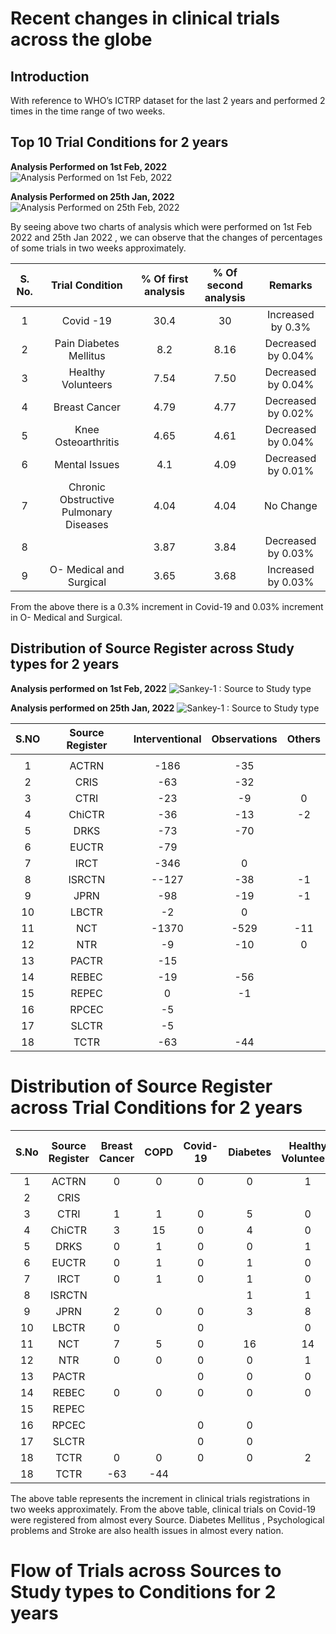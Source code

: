 # Recent changes in clinical trials across the globe



## Introduction
With reference to WHO’s ICTRP dataset for the last 2 years and performed 2 times in the time range of two weeks.

## Top 10 Trial Conditions for 2 years


**Analysis Performed on 1st Feb, 2022**
![Analysis Performed on 1st Feb, 2022](https://github.com/balakrishnabadveli/knowledge_graphs/blob/main/Reports/Images/2022/Feb/Top%2010%20Trial%20Conditions%20Pie%20Chart%20Since%202%20Years_20220201_161350.png)

**Analysis Performed on 25th Jan, 2022**
![Analysis Performed on 25th Feb, 2022](https://github.com/balakrishnabadveli/knowledge_graphs/blob/main/Reports/Images/2022/Feb/Top%2010%20Trial%20Conditions%20Pie%20Chart%20Since%202%20Years_20220201_161352.png)


By seeing above two charts of analysis which were performed on 1st Feb 2022 and 25th Jan 2022 , we can observe that the changes of percentages of some trials in two weeks approximately.


| S. No. |             Trial Condition            | % Of first analysis | % Of second analysis |       Remarks      |
|:------:|:--------------------------------------:|:-------------------:|:--------------------:|:------------------:|
| 1      | Covid -19                              | 30.4                | 30                 | Increased by 0.3%  |
| 2      | Pain Diabetes Mellitus                      | 8.2                 | 8.16                 | Decreased by 0.04% |
| 3      | Healthy Volunteers                     | 7.54                | 7.50                 | Decreased by 0.04% |
| 4      | Breast Cancer                          | 4.79                | 4.77                 | Decreased by 0.02% |
| 5      | Knee Osteoarthritis                    | 4.65                | 4.61                 | Decreased by 0.04% |
| 6      | Mental Issues                          | 4.1                 | 4.09                 | Decreased by 0.01% |
| 7      | Chronic Obstructive Pulmonary Diseases | 4.04                | 4.04                 | No Change          |
| 8      |                                    | 3.87                | 3.84                 | Decreased by 0.03% |
| 9      | O- Medical and Surgical                | 3.65                | 3.68                 | Increased by 0.03% |


From the above there is a 0.3% increment  in Covid-19 and 0.03% increment  in O- Medical and Surgical.


## Distribution of Source Register across Study types for 2 years

**Analysis performed on 1st Feb, 2022**
![Sankey-1 : Source to Study type](https://github.com/balakrishnabadveli/knowledge_graphs/blob/main/Reports/Images/2022/Feb/Top%2010%20Trial%20Conditions%20Pie%20Chart%20Since%202%20Years_20220201_161350.png)


**Analysis performed on 25th Jan, 2022**
![Sankey-1 : Source to Study type](https://github.com/balakrishnabadveli/knowledge_graphs/blob/main/Reports/Images/2022/Feb/Top%2010%20Trial%20Conditions%20Pie%20Chart%20Since%202%20Years_20220201_161350.png)


| S.NO | Source Register | Interventional | Observations | Others |
|:----:|:---------------:|:--------------:|:------------:|:------:|
|      |                 |                |              |        |
|   1  |      ACTRN      |      -186      |      -35     |        |
|   2  |       CRIS      |       -63      |      -32     |        |
|   3  |       CTRI      |       -23      |      -9      |    0   |
|   4  |      ChiCTR     |       -36      |      -13     |   -2   |
|   5  |       DRKS      |       -73      |      -70     |        |
|   6  |      EUCTR      |       -79      |              |        |
|   7  |       IRCT      |      -346      |       0      |        |
|   8  |      ISRCTN     |      --127     |      -38     |   -1   |
|   9  |       JPRN      |       -98      |      -19     |   -1   |
|  10  |      LBCTR      |       -2       |       0      |        |
|  11  |       NCT       |      -1370     |     -529     |   -11  |
|  12  |       NTR       |       -9       |      -10     |    0   |
|  13  |      PACTR      |       -15      |              |        |
|  14  |      REBEC      |       -19      |      -56     |        |
|  15  |      REPEC      |        0       |      -1      |        |
|  16  |      RPCEC      |       -5       |              |        |
|  17  |      SLCTR      |       -5       |              |        |
|  18  |       TCTR      |       -63      |      -44     |        |


# Distribution of Source Register across Trial Conditions for 2 years

| S.No | Source Register | Breast Cancer | COPD | Covid-19 | Diabetes | Healthy Volunteers  | Knee Osteoarthriti | Mental Issues | Pain | Stroke | Medical and Surgical |
|:----:|:---------------:|:-------------:|:----:|:--------:|:--------:|:-------------------:|:------------------:|:-------------:|:----:|:------:|:--------------------:|
|   1  |      ACTRN      | 0             | 0    | 0        | 0        | 1                   | 2                  | 0             | 0    | 0      |                      |
|   2  |       CRIS      |               |      |          |          |                     |                    |               |      |        |                      |
|   3  |       CTRI      | 1             | 1    | 0        | 5        | 0                   | 1                  | 0             | 0    | 0      | 1                    |
|   4  |      ChiCTR     | 3             | 15   | 0        | 4        | 0                   | 6                  | 2             | 2    | 4      |                      |
|   5  |       DRKS      | 0             | 1    | 0        | 0        | 1                   | 0                  | 1             | 1    | 0      |                      |
|   6  |      EUCTR      | 0             | 1    | 0        | 1        | 0                   | 1                  | 0             | 0    | 0      |                      |
|   7  |       IRCT      | 0             | 1    | 0        | 1        | 0                   | 2                  | 2             | 3    | 0      |                      |
|   8  |      ISRCTN     |               |      |          | 1        | 1                   |                    | 1             | 1    |        |                      |
|   9  |       JPRN      | 2             | 0    | 0        | 3        | 8                   | 1                  | 0             | 2    | 2      |                      |
|  10  |      LBCTR      | 0             |      | 0        |          | 0                   |                    | 0             |      |        |                      |
|  11  |       NCT       | 7             | 5    | 0        | 16       | 14                  | 9                  | 9             | 11   | 9      |                      |
|  12  |       NTR       | 0             | 0    | 0        | 0        | 1                   | 0                  | 0             | 0    | 0      |                      |
|  13  |      PACTR      |               |      | 0        | 0        | 0                   |                    |               |      |        |                      |
| 14   |      REBEC      | 0             | 0    | 0        | 0        | 0                   | 0                  | 0             | 0    | 1      |                      |
| 15   |      REPEC      |               |      |          |          |                     |                    |               |      |        |                      |
| 16   |      RPCEC      |               |      | 0        | 0        |                     |                    |               |      | 0      |                      |
| 17   |      SLCTR      |               |      | 0        | 0        |                     |                    | 0             |      | 0      |                      |
| 18   |       TCTR      | 0             | 0    | 0        | 0        | 2                   | 0                  | 0             | 0    | 0      |                      |
|  18  |       TCTR      |      -63      |  -44 |          |          |                     |                    |               |      |        |                      |


The above table represents the increment in clinical trials registrations in two weeks approximately.
From the above table, clinical trials on Covid-19 were registered from almost every Source. Diabetes Mellitus , Psychological problems and Stroke are also health issues in almost every nation. 

# Flow of Trials across Sources to Study types to Conditions for 2 years

